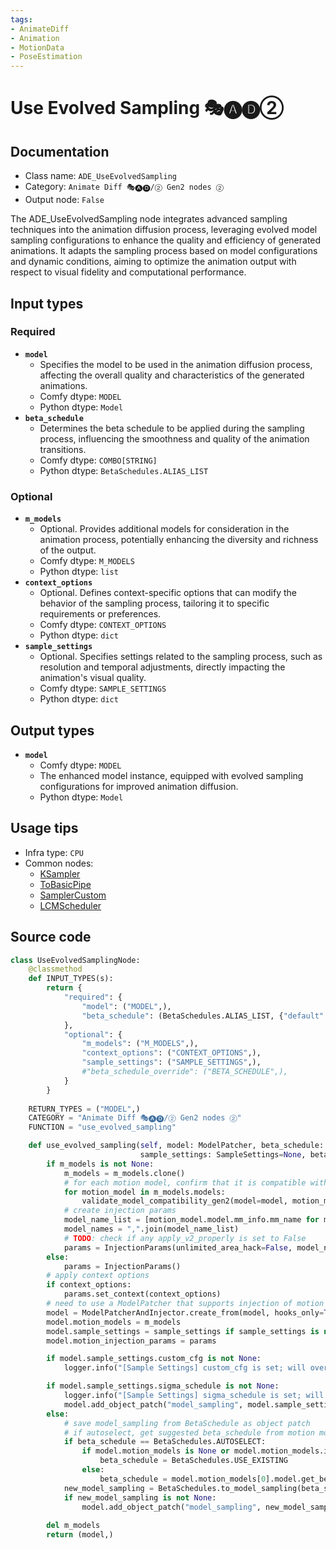 ```yaml
---
tags:
- AnimateDiff
- Animation
- MotionData
- PoseEstimation
---
```


# Use Evolved Sampling 🎭🅐🅓②
## Documentation
- Class name: `ADE_UseEvolvedSampling`
- Category: `Animate Diff 🎭🅐🅓/② Gen2 nodes ②`
- Output node: `False`

The ADE_UseEvolvedSampling node integrates advanced sampling techniques into the animation diffusion process, leveraging evolved model sampling configurations to enhance the quality and efficiency of generated animations. It adapts the sampling process based on model configurations and dynamic conditions, aiming to optimize the animation output with respect to visual fidelity and computational performance.
## Input types
### Required
- **`model`**
    - Specifies the model to be used in the animation diffusion process, affecting the overall quality and characteristics of the generated animations.
    - Comfy dtype: `MODEL`
    - Python dtype: `Model`
- **`beta_schedule`**
    - Determines the beta schedule to be applied during the sampling process, influencing the smoothness and quality of the animation transitions.
    - Comfy dtype: `COMBO[STRING]`
    - Python dtype: `BetaSchedules.ALIAS_LIST`
### Optional
- **`m_models`**
    - Optional. Provides additional models for consideration in the animation process, potentially enhancing the diversity and richness of the output.
    - Comfy dtype: `M_MODELS`
    - Python dtype: `list`
- **`context_options`**
    - Optional. Defines context-specific options that can modify the behavior of the sampling process, tailoring it to specific requirements or preferences.
    - Comfy dtype: `CONTEXT_OPTIONS`
    - Python dtype: `dict`
- **`sample_settings`**
    - Optional. Specifies settings related to the sampling process, such as resolution and temporal adjustments, directly impacting the animation's visual quality.
    - Comfy dtype: `SAMPLE_SETTINGS`
    - Python dtype: `dict`
## Output types
- **`model`**
    - Comfy dtype: `MODEL`
    - The enhanced model instance, equipped with evolved sampling configurations for improved animation diffusion.
    - Python dtype: `Model`
## Usage tips
- Infra type: `CPU`
- Common nodes:
    - [KSampler](../../Comfy/Nodes/KSampler.md)
    - [ToBasicPipe](../../ComfyUI-Impact-Pack/Nodes/ToBasicPipe.md)
    - [SamplerCustom](../../Comfy/Nodes/SamplerCustom.md)
    - [LCMScheduler](../../ComfyUI-sampler-lcm-alternative/Nodes/LCMScheduler.md)



## Source code
```python
class UseEvolvedSamplingNode:
    @classmethod
    def INPUT_TYPES(s):
        return {
            "required": {
                "model": ("MODEL",),
                "beta_schedule": (BetaSchedules.ALIAS_LIST, {"default": BetaSchedules.AUTOSELECT}),
            },
            "optional": {
                "m_models": ("M_MODELS",),
                "context_options": ("CONTEXT_OPTIONS",),
                "sample_settings": ("SAMPLE_SETTINGS",),
                #"beta_schedule_override": ("BETA_SCHEDULE",),
            }
        }
    
    RETURN_TYPES = ("MODEL",)
    CATEGORY = "Animate Diff 🎭🅐🅓/② Gen2 nodes ②"
    FUNCTION = "use_evolved_sampling"

    def use_evolved_sampling(self, model: ModelPatcher, beta_schedule: str, m_models: MotionModelGroup=None, context_options: ContextOptionsGroup=None,
                             sample_settings: SampleSettings=None, beta_schedule_override=None):
        if m_models is not None:
            m_models = m_models.clone()
            # for each motion model, confirm that it is compatible with SD model
            for motion_model in m_models.models:
                validate_model_compatibility_gen2(model=model, motion_model=motion_model)
            # create injection params
            model_name_list = [motion_model.model.mm_info.mm_name for motion_model in m_models.models]
            model_names = ",".join(model_name_list)
            # TODO: check if any apply_v2_properly is set to False
            params = InjectionParams(unlimited_area_hack=False, model_name=model_names)
        else:
            params = InjectionParams()
        # apply context options
        if context_options:
            params.set_context(context_options)
        # need to use a ModelPatcher that supports injection of motion modules into unet
        model = ModelPatcherAndInjector.create_from(model, hooks_only=True)
        model.motion_models = m_models
        model.sample_settings = sample_settings if sample_settings is not None else SampleSettings()
        model.motion_injection_params = params

        if model.sample_settings.custom_cfg is not None:
            logger.info("[Sample Settings] custom_cfg is set; will override any KSampler cfg values or patches.")

        if model.sample_settings.sigma_schedule is not None:
            logger.info("[Sample Settings] sigma_schedule is set; will override beta_schedule.")
            model.add_object_patch("model_sampling", model.sample_settings.sigma_schedule.clone().model_sampling)
        else:
            # save model_sampling from BetaSchedule as object patch
            # if autoselect, get suggested beta_schedule from motion model
            if beta_schedule == BetaSchedules.AUTOSELECT:
                if model.motion_models is None or model.motion_models.is_empty():
                    beta_schedule = BetaSchedules.USE_EXISTING
                else:
                    beta_schedule = model.motion_models[0].model.get_best_beta_schedule(log=True)
            new_model_sampling = BetaSchedules.to_model_sampling(beta_schedule, model)
            if new_model_sampling is not None:
                model.add_object_patch("model_sampling", new_model_sampling)
        
        del m_models
        return (model,)

```
